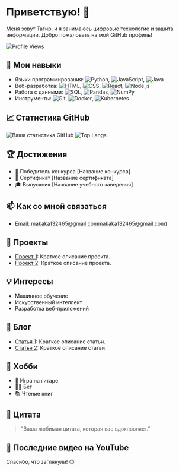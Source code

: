 # Приветствую! 👋

Меня зовут Тагир, и я занимаюсь цифровые технологие и зашита информации. Добро пожаловать на мой GitHub профиль!

![Profile Views](https://komarev.com/ghpvc/?username=ваш_username&color=brightgreen)

## 🔧 Мои навыки
- Языки программирования: ![Python](https://img.shields.io/badge/-Python-3776AB?style=flat&logo=python&logoColor=white), ![JavaScript](https://img.shields.io/badge/-JavaScript-F7DF1E?style=flat&logo=javascript&logoColor=black), ![Java](https://img.shields.io/badge/-Java-007396?style=flat&logo=java&logoColor=white)
- Веб-разработка: ![HTML](https://img.shields.io/badge/-HTML5-E34F26?style=flat&logo=html5&logoColor=white), ![CSS](https://img.shields.io/badge/-CSS3-1572B6?style=flat&logo=css3&logoColor=white), ![React](https://img.shields.io/badge/-React-61DAFB?style=flat&logo=react&logoColor=black), ![Node.js](https://img.shields.io/badge/-Node.js-339933?style=flat&logo=node.js&logoColor=white)
- Работа с данными: ![SQL](https://img.shields.io/badge/-SQL-4479A1?style=flat&logo=sql&logoColor=white), ![Pandas](https://img.shields.io/badge/-Pandas-150458?style=flat&logo=pandas&logoColor=white), ![NumPy](https://img.shields.io/badge/-NumPy-013243?style=flat&logo=numpy&logoColor=white)
- Инструменты: ![Git](https://img.shields.io/badge/-Git-F05032?style=flat&logo=git&logoColor=white), ![Docker](https://img.shields.io/badge/-Docker-2496ED?style=flat&logo=docker&logoColor=white), ![Kubernetes](https://img.shields.io/badge/-Kubernetes-326CE5?style=flat&logo=kubernetes&logoColor=white)

## 📈 Статистика GitHub
![Ваша статистика GitHub](https://github-readme-stats.vercel.app/api?username=ваш_username&show_icons=true&theme=radical)
![Top Langs](https://github-readme-stats.vercel.app/api/top-langs/?username=ваш_username&layout=compact&theme=radical)

## 🏆 Достижения
- 🥇 Победитель конкурса [Название конкурса]
- 📜 Сертификат [Название сертификата]
- 🎓 Выпускник [Название учебного заведения]

## 📫 Как со мной связаться
- Email: makaka132465@gmail.commakaka132465@gmail.com)


## 🌟 Проекты
- [Проект 1](https://github.com/ваш_username/проект_1): Краткое описание проекта.
- [Проект 2](https://github.com/ваш_username/проект_2): Краткое описание проекта.

## 💡 Интересы
- Машинное обучение
- Искусственный интеллект
- Разработка веб-приложений

## 📝 Блог
- [Статья 1](https://ваш_блог.com/статья_1): Краткое описание статьи.
- [Статья 2](https://ваш_блог.com/статья_2): Краткое описание статьи.

## 🎨 Хобби
- 🎸 Игра на гитаре
- 🏃‍♂️ Бег
- 📚 Чтение книг

## 💬 Цитата
> "Ваша любимая цитата, которая вас вдохновляет."

## 🎥 Последние видео на YouTube
<!-- YouTube:START -->
<!-- YouTube:END -->

Спасибо, что заглянули! 😊
